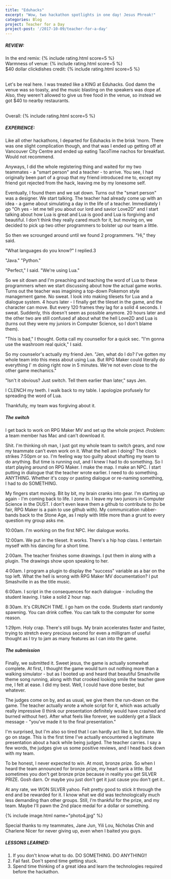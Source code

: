 ```yaml
---
title: "Eduhacks"
excerpt: "Wow, two hackathon spotlights in one day! Jesus Phreak!"
categories: Blog
project: Teacher for a Day
project-post: '/2017-10-09/teacher-for-a-day'
---
```


##### REVIEW:
<div>
In the end remix: {% include rating.html score=5 %}<br>
Warmness of venue: {% include rating.html score=5 %}<br>
$40 dollar clickdishes credit: {% include rating.html score=5 %}
<br><br>

Let's be real here. I was treated like a KING at Eduhacks. God damn the venue was so toasty, and the music blasting on the speakers was dope af. Also, they weren't allowed to give us free food in the venue, so instead we got $40 to nearby restaurants.<br><br>

Overall: {% include rating.html score=5 %}
</div>

##### EXPERIENCE:

Like all other hackathons, I departed for Eduhacks in the brisk 'morn. There was one slight complication though, and that was I ended up getting off at Vancouver City Centre and ended up eating TacoTime nachos for breakfast. Would not recommend.

Anyways, I did the whole registering thing and waited for my two teammates - a "smart person" and a teacher - to arrive. You see, I had originally been part of a group that my friend introduced me to, except my friend got rejected from the hack, leaving me by my lonesome self.

Eventually, I found them and we sat down. Turns out the "smart person" was a designer. We start talking. The teacher had already come up with an idea - a game about simulating a day in the life of a teacher. Immediately I go "Oh yes - let me tell you about our lord and savior Love2D" and I start talking about how Lua is great and Lua is good and Lua is forgiving and beautiful. I don't think they really cared much for it, but moving on, we decided to pick up two other programmers to bolster up our team a little.

So then we scrounged around until we found 2 programmers. "Hi," they said.

"What languages do you know?" I replied.3

"Java." "Python."

"Perfect," I said. "We're using Lua."

So we sit  down and I'm preaching and teaching the word of Lua to these programmers when we start discussing about how the actual game works. Turns out the teacher was imagining a top-down Pokemon style management game. No sweat. I look into making tilesets for Lua and a dialogue system. 4 hours later - I finally get the tileset in the game, and the character can move. But every 120 frames they lag for a solid 4 seconds. I sweat. Suddenly, this doesn't seem as possible anymore. 20 hours later and the other two are still confused af about what the hell Love2D and Lua is (turns out they were my juniors in Computer Science, so I don't blame them).

"This is bad," I thought. Gotta call my counsellor for a quick sec. "I'm gonna use the washroom real quick," I said.

So my counselor's actually my friend Jen. "Jen, what do I do? I've gotten my whole team into this mess about using Lua. But RPG Maker could literally do everything I' m doing right now in 5 minutes. We're not even close to the other game mechanics."

"Isn't it obvious? Just switch. Tell them earlier than later," says Jen.

I CLENCH my teeth. I walk back to my table. I apologize profusely for spreading the word of Lua.

Thankfully, my team was forgiving about it.

##### The switch

I get back to work on RPG Maker MV and set up the whole project. Problem: a team member has Mac and can't download it.

Shit. I'm thinking oh man, I just got my whole team to switch gears, and now my teammate can't even work on it. What the hell am I doing? The clock strikes 7:50pm or so. I'm feeling way too guilty about shafting my team to do anything. But time is running out, and I knew I had to do something. So I start playing around on RPG Maker. I make the map. I make an NPC. I start putting in dialogue that the teacher wrote earlier. I need to do something. ANYTHING. Whether it's copy or pasting dialogue or re-naming something, I had to do SOMETHING.

My fingers start moving. Bit by bit, my brain cranks into gear. I'm starting up again - I'm coming back to life. I zone in. I leave my two juniors in Computer Science in the DUST. I don't even leave them a github to contribute to (to be fair, RPG Maker is a pain to use github with). My communication rubber-bands back to the Stone Age, as I reply with little more than a grunt to every question my group asks me.

10:00am. I'm working on the first NPC. Her dialogue works.

12:00am. We put in the tileset. It works. There's a hip hop class. I entertain myself with his dancing for a short time.

2:00am. The teacher finishes some drawings. I put them in along with a plugin. The drawings show upon speaking to her.

4:00am. I program a plugin to display the "success" variable as a bar on the top left. What the hell is wrong with RPG Maker MV documentation?
I put Smashville in as the title music.

6:00am. I script in the consequences for each dialogue - including the student leaving. I take a solid 2 hour nap.

8:30am. It's CRUNCH TIME. I go ham on the code. Students start randomly spawning. You can drink coffee. You can talk to the computer for some reason.

1:29pm. Holy crap. There's still bugs. My brain accelerates faster and faster, trying to stretch every precious second for even a milligram of useful thought as I try to
jam as many features as I can into the game.

##### The submission

Finally, we submitted it. Sweet jesus, the game is actually somewhat complete. At first, I thought the game would turn out nothing more than a walking simulator - but as
I booted up and heard that beautiful Smashville theme song running, along with that crooked looking smile the teacher gave me, I felt at ease. I did my best. Well, I could have done bester, but whatever.

The judges come on by, and as usual, we give them the run-down on the game. The teacher actually wrote a whole script for it, which was actually really impressive (I think our presentation definitely would have crashed and burned without her). After what feels like forever, we suddenly get a Slack message - "you've made it to the final presentation."

I'm surprised, but I'm also so tired that I can hardly act like it, but damn. We go on stage. This is the first time I've actually encountered a legitimate presentation about a hack while being judged. The teacher carries. I say a few words, the judges give us some positive reviews, and I head back down with my team.

To be honest, I never expected to win. At most, bronze prize. So when I heard the team announced for bronze prize, my heart sank a little. But sometimes you don't get bronze prize because in reality you get SILVER PRIZE. Gosh darn. Or maybe you just don't get it just cause you don't get it..

At any rate, we WON SILVER yahoo. Felt pretty good to stick it through the end and be rewarded for it. I know what we did was technologically much less demanding than other groups. Still, I'm thankful for the prize, and my team. Maybe I'll pawn the 2nd place medal for a dollar or something.

{% include image.html name="photo4.jpg" %}

Special thanks to my teammates, Jane Jun, Yili Lou, Nicholas Chin and Charlene Nicer for never giving up, even when I baited you guys.

##### LESSONS LEARNED:
1. If you don't know what to do. DO SOMETHING. DO ANYTHING!!
2. Fail fast. Don't spend time getting stuck.
3. Spend time thinking of a great idea and learn the technologies required before the hackathon.
